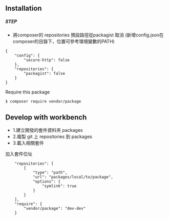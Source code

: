 ## Installation

##### STEP

-  將composer的 repositories 預設路徑從packagist 取消 (新增config.json在composer的目錄下，位置可參考環境變數的PATH)
```
{
    "config": {
        "secure-http": false
    },
    "repositories": {
        "packagist": false
    }
}
```

Require this package
```
$ composer require vendor/package
```

## Develop with workbench

-  1.建立開發的套件資料夾 packages
-  2.複製 git 上 repositories 到 packages
-  3.載入相關套件

加入套件位址
```
    "repositories": [
        {
            "type": "path",
            "url": "packages/local/to/package",
            "options": {
                "symlink": true
            }
        }
    ],
    "require": {
        "vendor/package": "dev-dev"
    }
```
